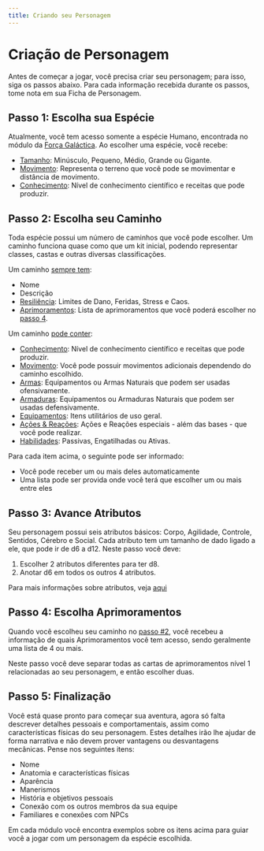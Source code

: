 ```yaml
---
title: Criando seu Personagem
---
```


# Criação de Personagem

Antes de começar a jogar, você precisa criar seu personagem; para isso, siga os passos abaixo. Para cada informação recebida durante os passos, tome nota em sua Ficha de Personagem.
<!-- [Ficha de Personagem](https://docs.google.com/spreadsheets/d/19w17pxwF-46oYBTceI109gJkN0Po3Q7_iUlrXDpy-CM/edit?usp=sharing). -->

## Passo 1: Escolha sua Espécie

Atualmente, você tem acesso somente a espécie Humano, encontrada no módulo da [Força Galáctica](../../2_galactic_force/index.md). Ao escolher uma espécie, você recebe:

- [Tamanho](../combat/index.md#tamanhos-de-criaturas): Minúsculo, Pequeno, Médio, Grande ou Gigante.
- [Movimento](../character/movement.md): Representa o terreno que você pode se movimentar e distância de movimento.
- [Conhecimento](../character/knowledge.md): Nível de conhecimento científico e receitas que pode produzir.

## Passo 2: Escolha seu Caminho

Toda espécie possui um número de caminhos que você pode escolher. Um caminho funciona quase como que um kit inicial, podendo representar classes, castas e outras diversas classificações.

Um caminho <ins>sempre tem</ins>:

- Nome
- Descrição
- [Resiliência](./resilience.md): Limites de Dano, Feridas, Stress e Caos.
- [Aprimoramentos](./progression.md): Lista de aprimoramentos que você poderá escolher no [passo 4](#passo-4-escolha-aprimoramentos).
<!-- Recursos -->
<!-- Suprimentos -->
<!-- Propriedades -->

Um caminho <ins>pode conter</ins>:

- [Conhecimento](./knowledge.md): Nível de conhecimento científico e receitas que pode produzir.
- [Movimento](./movement.md): Você pode possuir movimentos adicionais dependendo do caminho escolhido.
- [Armas](./weapons.md): Equipamentos ou Armas Naturais que podem ser usadas ofensivamente.
- [Armaduras](./armor.md): Equipamentos ou Armaduras Naturais que podem ser usadas defensivamente.
- [Equipamentos](./inventory.md): Itens utilitários de uso geral.
- [Ações & Reações](./moves.md): Ações e Reações especiais - além das bases - que você pode realizar.
- [Habilidades](./abilities.md): Passivas, Engatilhadas ou Ativas.

Para cada item acima, o seguinte pode ser informado:

- Você pode receber um ou mais deles automaticamente
- Uma lista pode ser provida onde você terá que escolher um ou mais entre eles

## Passo 3: Avance Atributos

Seu personagem possui seis atributos básicos: Corpo, Agilidade, Controle, Sentidos, Cérebro e Social. Cada atributo tem um tamanho de dado ligado a ele, que pode ir de d6 a d12. Neste passo você deve:

1. Escolher 2 atributos diferentes para ter d8.
2. Anotar d6 em todos os outros 4 atributos.

Para mais informações sobre atributos, veja [aqui](./attributes.md)

## Passo 4: Escolha Aprimoramentos

Quando você escolheu seu caminho no [passo #2](#passo-2-escolha-seu-caminho), você recebeu a informação de quais Aprimoramentos você tem acesso, sendo geralmente uma lista de 4 ou mais.

Neste passo você deve separar todas as cartas de aprimoramentos nível 1 relacionadas ao seu personagem, e então escolher duas. 

## Passo 5: Finalização

Você está quase pronto para começar sua aventura, agora só falta descrever detalhes pessoais e comportamentais, assim como características físicas do seu personagem. Estes detalhes irão lhe ajudar de forma narrativa e não devem prover vantagens ou desvantagens mecânicas. Pense nos seguintes itens:

- Nome
- Anatomia e características físicas
- Aparência
- Manerismos
- História e objetivos pessoais
- Conexão com os outros membros da sua equipe
- Familiares e conexões com NPCs

Em cada módulo você encontra exemplos sobre os itens acima para guiar você a jogar com um personagem da espécie escolhida.

<!-- TODO -->
<!-- Equipe
Personal Agenda -->
